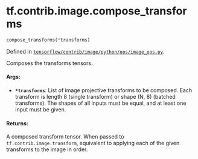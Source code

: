 <div itemscope itemtype="http://developers.google.com/ReferenceObject">
<meta itemprop="name" content="tf.contrib.image.compose_transforms" />
</div>

# tf.contrib.image.compose_transforms

``` python
compose_transforms(*transforms)
```



Defined in [`tensorflow/contrib/image/python/ops/image_ops.py`](https://www.tensorflow.org/code/tensorflow/contrib/image/python/ops/image_ops.py).

Composes the transforms tensors.

#### Args:

* <b>`*transforms`</b>: List of image projective transforms to be composed. Each
      transform is length 8 (single transform) or shape (N, 8) (batched
      transforms). The shapes of all inputs must be equal, and at least one
      input must be given.


#### Returns:

A composed transform tensor. When passed to `tf.contrib.image.transform`,
    equivalent to applying each of the given transforms to the image in
    order.